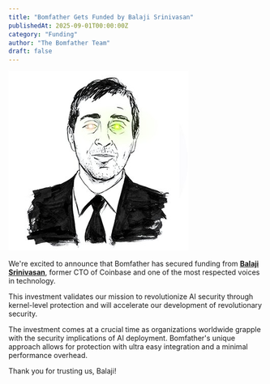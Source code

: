 ```yaml
---
title: "Bomfather Gets Funded by Balaji Srinivasan"
publishedAt: 2025-09-01T00:00:00Z
category: "Funding"
author: "The Bomfather Team"
draft: false
---
```


<a href="https://x.com/balajis" target="_blank" rel="noopener noreferrer">
  <img src="/images/balaji_srinivasan.jpg" alt="Balaji Srinivasan" class="news-float-image" />
  
</a>

We're excited to announce that Bomfather has secured funding from <a href="https://x.com/balajis" target="_blank" rel="noopener noreferrer" class="external-link"><strong>Balaji Srinivasan</strong></a>, former CTO of Coinbase and one of the most respected voices in technology. 

This investment validates our mission to revolutionize AI security through kernel-level protection and will accelerate our development of revolutionary security. 

The investment comes at a crucial time as organizations worldwide grapple with the security implications of AI deployment. Bomfather's unique approach allows for protection with ultra easy integration and a minimal performance overhead.

Thank you for trusting us, Balaji!